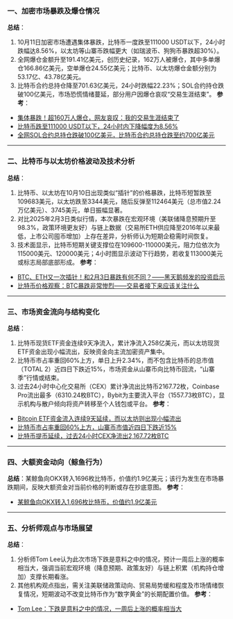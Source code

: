 ### 一、加密市场暴跌及爆仓情况
**总结**：
1. 10月11日加密市场遭遇集体暴跌，比特币一度跌至111000 USDT以下，24小时跌幅达8.56%，以太坊等山寨币跌幅更大（如瑞波币、狗狗币暴跌超30%）。
2. 全网爆仓金额升至191.41亿美元，创历史纪录，162万人被爆仓，其中多单爆仓166.86亿美元，空单爆仓24.55亿美元；比特币、以太坊爆仓金额分别为53.17亿、43.78亿美元。
3. 比特币合约总持仓降至701.63亿美元，24小时跌幅22.23%；SOL合约持仓跌破100亿美元，市场恐慌情绪蔓延，部分用户因爆仓哀叹“交易生涯结束”。
**参考**：
- [集体暴跌！超160万人爆仓，网友哀叹：我的交易生涯结束了](https://www.nbd.com.cn/articles/2025-10-11/4087138.html)
- [比特币跌至111000 USDT以下，24小时内下降幅度为8.56%](https://www.binance.com/zh-CN/square/post/10-11-2025-bitcoin-btc-drops-below-111-000-usdt-with-a-8-56-decrease-in-24-hours-30861393508289?ref=360939810)
- [全网SOL合约总持仓跌破100亿美元，比特币合约总持仓跌至约700亿美元](https://m.techflowpost.com/newsletter/detail_101390.html)

---

### 二、比特币与以太坊价格波动及技术分析
**总结**：
1. 比特币、以太坊在10月10日出现类似“插针”的价格暴跌，比特币短暂跌至109683美元，以太坊跌至3344美元，随后反弹至112464美元（总市值2.24万亿美元）、3745美元，单日振幅显著。
2. 对比2025年2月3日类似行情，本次暴跌在宏观环境（美联储降息预期升至98.3%，政策环境更友好）与链上数据（交易所ETH供应降至2016年以来最低，上市公司囤币增加）上存在差异，分析师认为短期企稳需时间恢复。
3. 技术面显示，比特币短期关键支撑位在109600-110000美元，阻力位依次为115000美元、120000美元；4小时图显示波动下行趋势，若收复113000美元或标志局部底部形成。
**参考**：
- [BTC、ETH又一次插针！和2月3日暴跌有何不同？——黑天鹅频发的投资启示](https://news.futunn.com/post/63650592/btc-and-eth-experience-another-flash-crash-how-does-it)
- [比特币价格观察：BTC暴跌非常惨烈——交易者接下来应该关注什么](https://news.bitcoin.com/zh/btc-jiage-guanchahua-btc-baodie-feichang-canlie-jiaoyizhe-jiexia-yinggai-guanzhu-shenme/)

---

### 三、市场资金流向与结构变化
**总结**：
1. 比特币现货ETF资金连续9天净流入，累计净流入258亿美元，而以太坊现货ETF资金出现小幅流出，反映资金向主流加密资产集中。
2. 比特币市占率重回60%上方，单日上升2.34%，而不包含比特币的总市值（TOTAL 2）近四日下跌近15%，市场资金从山寨币向比特币回流，“山寨季”行情或结束。
3. 过去24小时中心化交易所（CEX）累计净流出比特币2167.72枚，Coinbase Pro流出最多（6310.24枚BTC），Bybit为主要流入平台（1557.73枚BTC），显示机构与散户倾向将资产转移至个人钱包或平台。
**参考**：
- [Bitcoin ETF资金流入连续9天延续，而以太坊则出现小幅流出](https://news.bitcoin.com/zh/bitcoin-etf-zi-jin-liu-ru-lian-xu-9-tian-yan-xu-er-yitai-fang-ze-chu-xian-xiao-fu-liu-chu/)
- [比特币市占率重回60%上方，山寨币市值近四日下跌近15%](https://www.theblockbeats.info/flash/315862)
- [比特币提币延续，过去24小时CEX净流出2,167.72枚BTC](https://m.marsbit.co/flash/20251012010644100299.html)

---

### 四、大额资金动向（鲸鱼行为）
**总结**：某鲸鱼向OKX转入1696枚比特币，价值约1.9亿美元；该行为发生在市场暴跌期间，反映大额资金对当前价格的判断或存在抄底意图。
**参考**：
- [某鲸鱼向OKX转入1,696枚比特币，价值约1.9亿美元](https://www.mitrade.com/cn/insights/news/live-news/article-3_1187831_20251011)

---

### 五、分析师观点与市场展望
**总结**：
1. 分析师Tom Lee认为此次市场下跌是意料之中的情况，预计一周后上涨的概率相当大，强调当前宏观环境（降息预期、政策友好）与链上积累（机构持仓增加）支撑长期看涨。
2. 其他机构观点指出，需关注美联储政策动向、贸易局势缓和程度及市场情绪恢复情况，短期波动不改变比特币作为“数字黄金”的长期配置价值。
**参考**：
- [Tom Lee：下跌是意料之中的情况，一周后上涨的概率相当大](https://www.mitrade.com/cn/insights/news/live-news/article-3_1187785_20251011)